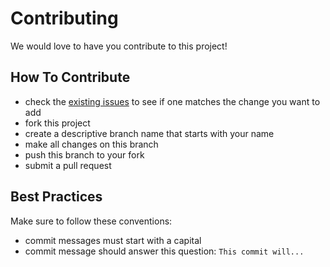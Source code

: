 # Contributing

We would love to have you contribute to this project!

## How To Contribute

* check the [existing issues](https://github.com/pdhoward/recipe/issues) to see if one matches the change you want to add
* fork this project
* create a descriptive branch name that starts with your name
* make all changes on this branch
* push this branch to your fork
* submit a pull request

## Best Practices

Make sure to follow these conventions:

* commit messages must start with a capital
* commit message should answer this question: `This commit will...`
